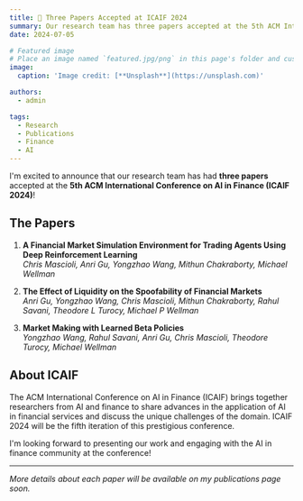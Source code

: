 ```yaml
---
title: 🎉 Three Papers Accepted at ICAIF 2024
summary: Our research team has three papers accepted at the 5th ACM International Conference on AI in Finance
date: 2024-07-05

# Featured image
# Place an image named `featured.jpg/png` in this page's folder and customize its options here.
image:
  caption: 'Image credit: [**Unsplash**](https://unsplash.com)'

authors:
  - admin

tags:
  - Research
  - Publications
  - Finance
  - AI
---
```


I'm excited to announce that our research team has had **three papers** accepted at the **5th ACM International Conference on AI in Finance (ICAIF 2024)**!

## The Papers

1. **A Financial Market Simulation Environment for Trading Agents Using Deep Reinforcement Learning**  
   *Chris Mascioli, Anri Gu, Yongzhao Wang, Mithun Chakraborty, Michael Wellman*  
   

2. **The Effect of Liquidity on the Spoofability of Financial Markets**  
   *Anri Gu, Yongzhao Wang, Chris Mascioli, Mithun Chakraborty, Rahul Savani, Theodore L Turocy, Michael P Wellman*  
   

3. **Market Making with Learned Beta Policies**  
   *Yongzhao Wang, Rahul Savani, Anri Gu, Chris Mascioli, Theodore Turocy, Michael Wellman*  
   

## About ICAIF

The ACM International Conference on AI in Finance (ICAIF) brings together researchers from AI and finance to share advances in the application of AI in financial services and discuss the unique challenges of the domain. ICAIF 2024 will be the fifth iteration of this prestigious conference.

I'm looking forward to presenting our work and engaging with the AI in finance community at the conference!

---

*More details about each paper will be available on my publications page soon.* 